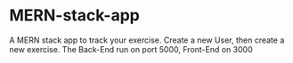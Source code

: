 # MERN-stack-app
A MERN stack app to track your exercise. Create a new User, then create a new exercise. The Back-End run on port 5000, Front-End on 3000
